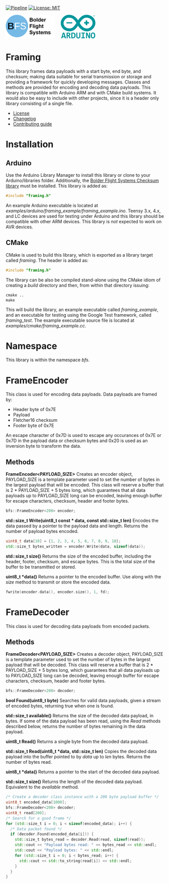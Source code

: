 [![Pipeline](https://gitlab.com/bolderflight/software/framing/badges/main/pipeline.svg)](https://gitlab.com/bolderflight/software/framing/) [![License: MIT](https://img.shields.io/badge/License-MIT-yellow.svg)](https://opensource.org/licenses/MIT)

![Bolder Flight Systems Logo](img/logo-words_75.png) &nbsp; &nbsp; ![Arduino Logo](img/arduino_logo_75.png)

# Framing
This library frames data payloads with a start byte, end byte, and checksum; making data suitable for serial transmission or storage and providing a framework for quickly developing messages. Classes and methods are provided for encoding and decoding data payloads. This library is compatible with Arduino ARM and with CMake build systems. It would also be easy to include with other projects, since it is a header only library consisting of a single file.
   * [License](LICENSE.md)
   * [Changelog](CHANGELOG.md)
   * [Contributing guide](CONTRIBUTING.md)

# Installation

## Arduino
Use the Arduino Library Manager to install this library or clone to your Arduino/libraries folder. Additionally, the [Bolder Flight Systems Checksum library](https://github.com/bolderflight/checksum) must be installed. This library is added as:

```C++
#include "framing.h"
```

An example Arduino executable is located at *examples/arduino/framing_example/framing_example.ino*. Teensy 3.x, 4.x, and LC devices are used for testing under Arduino and this library should be compatible with other ARM devices. This library is *not* expected to work on AVR devices.

## CMake
CMake is used to build this library, which is exported as a library target called *framing*. The header is added as:

```C++
#include "framing.h"
```

The library can be also be compiled stand-alone using the CMake idiom of creating a *build* directory and then, from within that directory issuing:

```
cmake ..
make
```

This will build the library, an example executable called *framing_example*, and an executable for testing using the Google Test framework, called *framing_test*. The example executable source file is located at *examples/cmake/framing_example.cc*.

# Namespace
This library is within the namespace *bfs*.

# FrameEncoder
This class is used for encoding data payloads. Data payloads are framed by:
   * Header byte of 0x7E
   * Payload
   * Fletcher16 checksum
   * Footer byte of 0x7E

An escape character of 0x7D is used to escape any occurances of 0x7E or 0x7D in the payload data or checksum bytes and 0x20 is used as an inversion byte to transform the data.

## Methods

**FrameEncoder<PAYLOAD_SIZE>** Creates an encoder object, PAYLOAD_SIZE is a template parameter used to set the number of bytes in the largest payload that will be encoded. This class will reserve a buffer that is 2 * PAYLOAD_SIZE + 5 bytes long, which guarantees that all data payloads up to PAYLOAD_SIZE long can be encoded, leaving enough buffer for escape characters, checksum, header and footer bytes.

```C++
bfs::FrameEncoder<200> encoder;
```

**std::size_t Write(uint8_t const &ast; data, const std::size_t len)** Encodes the data passed by a pointer to the payload data and length. Returns the number of payload bytes encoded.

```C++
uint8_t data[10] = {1, 2, 3, 4, 5, 6, 7, 8, 9, 10};
std::size_t bytes_written = encoder.Write(data, sizeof(data));
```

**std::size_t size()** Returns the size of the encoded buffer, including the header, footer, checksum, and escape bytes. This is the total size of the buffer to be transmitted or stored.

**uint8_t &ast;data()** Returns a pointer to the encoded buffer. Use along with the *size* method to transmit or store the encoded data.

```C++
fwrite(encoder.data(), encoder.size(), 1, fd);
```

# FrameDecoder
This class is used for decoding data payloads from encoded packets. 

## Methods

**FrameDecoder<PAYLOAD_SIZE>** Creates a decoder object, PAYLOAD_SIZE is a template parameter used to set the number of bytes in the largest payload that will be decoded. This class will reserve a buffer that is 2 * PAYLOAD_SIZE + 5 bytes long, which guarantees that all data payloads up to PAYLOAD_SIZE long can be decoded, leaving enough buffer for escape characters, checksum, header and footer bytes.

```C++
bfs::FrameDecoder<200> decoder;
```

**bool Found(uint8_t byte)** Searches for valid data payloads, given a stream of encoded bytes, returning true when one is found.

**std::size_t available()** Returns the size of the decoded data payload, in bytes. If some of the data payload has been read, using the *Read* methods described below, returns the number of bytes remaining in the data payload.

**uint8_t Read()** Returns a single byte from the decoded data payload.

**std::size_t Read(uint8_t &ast;data, std::size_t len)** Copies the decoded data payload into the buffer pointed to by *data* up to *len* bytes. Returns the number of bytes read.

**uint8_t &ast;data()** Returns a pointer to the start of the decoded data payload.

**std::size_t size()**  Returns the length of the decoded data payload. Equivalent to the *available* method.

```C++
/* Create a decoder class instance with a 200 byte payload buffer */
uint8_t encoded_data[1000];
bfs::FrameDecoder<200> decoder;
uint8_t read[200];
/* Search for a good frame */
for (std::size_t i = 0; i < sizeof(encoded_data); i++) {
  /* Data packet found */
  if (decoder.Found(encoded_data[i])) {
    std::size_t bytes_read = decoder.Read(read, sizeof(read));
    std::cout << "Payload bytes read: " << bytes_read << std::endl;
    std::cout << "Payload bytes: " << std::endl;
    for (std::size_t i = 0; i < bytes_read; i++) {
      std::cout << std::to_string(read[i]) << std::endl;
    }
  }
}
```
